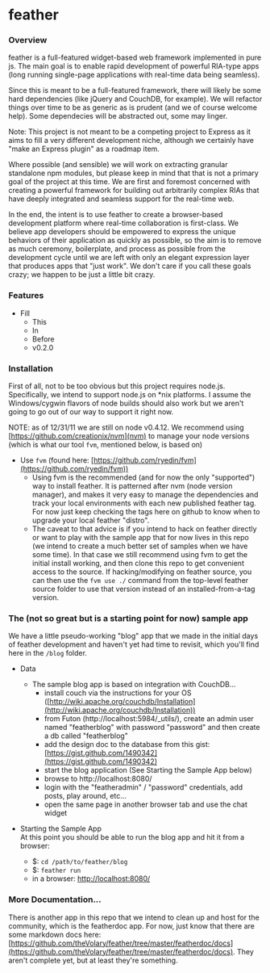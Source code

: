 feather
======

### Overview
feather is a full-featured widget-based web framework implemented in pure js. 
The main goal is to enable rapid development of powerful RIA-type apps (long running single-page applications with real-time data being seamless).

Since this is meant to be a full-featured framework, there will likely be some hard dependencies (like jQuery and CouchDB, for example). We will refactor things over time to be as generic as is prudent (and we of course welcome help). Some dependecies will be abstracted out, some may linger.

Note: This project is not meant to be a competing project to Express as it aims to fill a very different development niche, although we certainly have "make an Express plugin" as a roadmap item.

Where possible (and sensible) we will work on extracting granular standalone npm modules, but please keep in mind that that is not a primary goal of the project at this time. We are first and foremost concerned with creating a powerful framework for building out arbitrarily complex RIAs that have deeply integrated and seamless support for the real-time web.

In the end, the intent is to use feather to create a browser-based development platform where real-time collaboration is first-class. We believe app developers should be empowered to express the unique behaviors of their application as quickly as possible, so the aim is to remove as much ceremony, boilerplate, and process as possible from the development cycle until we are left with only an elegant expression layer that produces apps that "just work". We don't care if you call these goals crazy; we happen to be just a little bit crazy.

### Features

- Fill
  - This
  - In
  - Before
  - v0.2.0

### Installation
First of all, not to be too obvious but this project requires node.js. Specifically, we intend to support node.js on *nix platforms. I assume the Windows/cygwin flavors of node builds should also work but we aren't going to go out of our way to support it right now.

NOTE: as of 12/31/11 we are still on node v0.4.12. We recommend using [https://github.com/creationix/nvm](nvm) to manage your node versions (which is what our tool `fvm`, mentioned below, is based on)

- Use `fvm` (found here: [https://github.com/ryedin/fvm](https://github.com/ryedin/fvm))
  - Using fvm is the recommended (and for now the only "supported") way to install feather. It is patterned after nvm (node version manager), and makes it very easy to manage the dependencies and track your local environments with each new published feather tag. For now just keep checking the tags here on github to know when to upgrade your local feather "distro".
  - The caveat to that advice is if you intend to hack on feather directly or want to play with the sample app that for now lives in this repo (we intend to create a much better set of samples when we have some time). In that case we still recommend using fvm to get the initial install working, and then clone this repo to get convenient access to the source. If hacking/modifying on feather source, you can then use the `fvm use ./` command from the top-level feather source folder to use that version instead of an installed-from-a-tag version.

### The (not so great but is a starting point for now) sample app
We have a little pseudo-working "blog" app that we made in the initial days of feather development and haven't yet had time to revisit, which you'll find here in the `/blog` folder. 

- Data
  - The sample blog app is based on integration with CouchDB...  
      - install couch via the instructions for your OS ([http://wiki.apache.org/couchdb/Installation](http://wiki.apache.org/couchdb/Installation))
      - from Futon (http://localhost:5984/_utils/), create an admin user named "featherblog" with password "password" and then create a db called "featherblog"
      - add the design doc to the database from this gist: [https://gist.github.com/1490342](https://gist.github.com/1490342)
      - start the blog application (See Starting the Sample App below)
      - browse to http://localhost:8080/
      - login with the "featheradmin" / "password" credentials, add posts, play around, etc...
      - open the same page in another browser tab and use the chat widget

- Starting the Sample App  
At this point you should be able to run the blog app and hit it from a browser:  
  - $: `cd /path/to/feather/blog`
  - $: `feather run` 
  - in a browser: [http://localhost:8080/](http://localhost:8080/) 

### More Documentation...
There is another app in this repo that we intend to clean up and host for the community, which is the featherdoc app. For now, just know that there are some markdown docs here: [https://github.com/theVolary/feather/tree/master/featherdoc/docs](https://github.com/theVolary/feather/tree/master/featherdoc/docs). They aren't complete yet, but at least they're something. 
